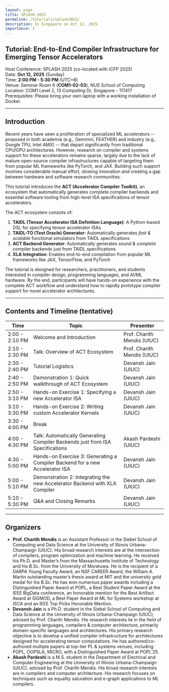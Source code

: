 ```yaml
---
layout: page
title: SPLASH 2025
permalink: /tutorials/splash2025/
description: In Singapore on Oct 12, 2025
importance: 1
---
```


## Tutorial: End-to-End Compiler Infrastructure for Emerging Tensor Accelerators

Host Conference: SPLASH 2025 (co-located with ICFP 2025)  
Date: **Oct 12, 2025** (Sunday)  
Time: **2:00 PM - 5:30 PM** (UTC+8)  
Venue: Seminar Room 6 (**COM1-02-03**), NUS School of Computing  
Location: COM1 Level 2, 13 Computing Dr, Singapore - 117417  
Prerequisites: Please bring your own laptop with a working installation of Docker.  

---

## Introduction

Recent years have seen a proliferation of specialized ML accelerators -- proposed in both academia (e.g., Gemmini, FEATHER) and industry (e.g., Google TPU, Intel AMX) -- that depart significantly from traditional CPU/GPU architectures.
However, research on compiler and systems support for these accelerators remains sparse, largely due to the lack of mature open-source compiler infrastructures capable of targeting them from popular ML frameworks like PyTorch, and JAX.
Building such support involves considerable manual effort, slowing innovation and creating a gap between hardware and software research communities.

This tutorial introduces the **ACT (Accelerator Compiler Toolkit)**, an ecosystem that automatically generates complete compiler backends and essential software tooling from high-level ISA specifications of tensor accelerators.

The ACT ecosystem consists of:

1. **TAIDL (Tensor Accelerator ISA Definition Language)**: A Python-based DSL for specifying tensor accelerator ISAs
2. **TAIDL-TO (Test Oracle) Generator**: Automatically generates _fast & scalable_ functional simulators from TAIDL specifications
3. **ACT Backend Generator**: Automatically generates _sound & complete_ compiler backends just from TAIDL specifications
4. **XLA Integration**: Enables end-to-end compilation from popular ML frameworks like JAX, TensorFlow, and PyTorch

The tutorial is designed for researchers, practitioners, and students interested in compiler design, programming languages, and AI/ML hardware.
By the end, participants will have hands-on experience with the complete ACT workflow and understand how to rapidly prototype compiler support for novel accelerator architectures.

---

## Contents and Timeline (tentative)

| Time           | Topic                                                                         | Presenter                   |
| -------------- | ----------------------------------------------------------------------------- | --------------------------- |
| 2:00 - 2:10 PM | Welcome and Introduction                                                      | Prof. Charith Mendis (UIUC) |
| 2:10 - 2:30 PM | Talk: Overview of ACT Ecosystem                                               | Prof. Charith Mendis (UIUC) |
| 2:30 - 2:40 PM | Tutorial Logistics                                                            | Devansh Jain (UIUC)         |
| 2:40 - 2:50 PM | Demonstration 1: Quick walkthrough of ACT Ecosystem                           | Devansh Jain (UIUC)         |
| 2:50 - 3:10 PM | Hands-on Exercise 1: Specifying a new Accelerator ISA                         | Devansh Jain (UIUC)         |
| 3:10 - 3:30 PM | Hands-on Exercise 2: Writing custom Accelerator Kernels                       | Devansh Jain (UIUC)         |
| 3:30 - 4:00 PM | Break                                                                         |                             |
| 4:00 - 4:30 PM | Talk: Automatically Generating Compiler Backends just from ISA Specifications | Akash Pardeshi (UIUC)       |
| 4:30 - 5:00 PM | Hands-on Exercise 3: Generating a Compiler Backend for a new Accelerator ISA  | Devansh Jain (UIUC)         |
| 5:00 - 5:10 PM | Demonstration 2: Integrating the new Accelerator Backend with XLA Compiler    | Devansh Jain (UIUC)         |
| 5:10 - 5:30 PM | Q&A and Closing Remarks                                                       | Devansh Jain (UIUC)         |

---

## Organizers

- **Prof. Charith Mendis** is an Assistant Professor in the Siebel School of Computing and Data Science at the University of Illinois Urbana-Champaign (UIUC). His broad research interests are at the intersection of compilers, program optimization and machine learning. He received his Ph.D. and Master’s from the Massachusetts Institute of Technology and his B.Sc. from the University of Moratuwa. He is the recipient of a DARPA Young Faculty Award, an NSF CAREER Award, the William A. Martin outstanding master’s thesis award at MIT and the university gold medal for his B.Sc. He has won numerous paper awards including a Distinguished Paper Award at POPL, a Best Student Paper Award at the IEEE BigData conference, an honorable mention for the Best Artifact Award at SIGMOD, a Best Paper Award at ML for Systems workshop at ISCA and an IEEE Top Picks Honorable Mention.
- **Devansh Jain** is a Ph.D. student in the Siebel School of Computing and Data Science at the University of Illinois Urbana-Champaign (UIUC), advised by Prof. Charith Mendis. His research interests lie in the field of programming languages, compilers & computer architecture, primarily domain-specific languages and architectures. His primary research objective is to develop a unified compiler infrastructure for architectures designed for accelerating tensor computations. He has authored/co-authored multiple papers at top-tier PL & systems venues, including POPL, OOPSLA, MICRO, with a Distinguished Paper Award at POPL’25.
- **Akash Pardeshi** is a M.S. student in the Department of Electrical and Computer Engineering at the University of Illinois Urbana-Champaign (UIUC), advised by Prof. Charith Mendis. His broad research interests are in compilers and computer architecture. His research focuses on techniques such as equality saturation and e-graph applications to ML compilers.
